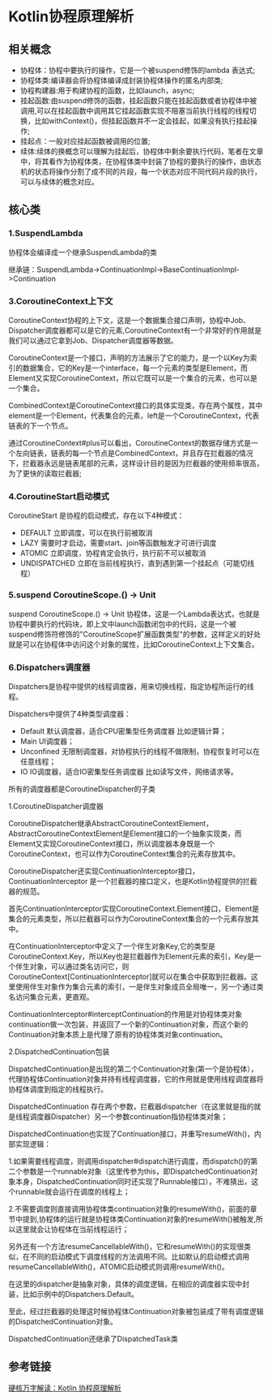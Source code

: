 # Kotlin协程原理解析

## 相关概念

* 协程体：协程中要执行的操作，它是一个被suspend修饰的lambda 表达式;
* 协程体类:编译器会将协程体编译成封装协程体操作的匿名内部类;
* 协程构建器:用于构建协程的函数，比如launch，async;
* 挂起函数:由suspend修饰的函数，挂起函数只能在挂起函数或者协程体中被调用,可以在挂起函数中调用其它挂起函数实现不阻塞当前执行线程的线程切换，比如withContext()，但挂起函数并不一定会挂起，如果没有执行挂起操作;
* 挂起点：一般对应挂起函数被调用的位置;
* 续体:续体的换概念可以理解为挂起后，协程体中剩余要执行代码，笔者在文章中，将其看作为协程体类，在协程体类中封装了协程的要执行的操作，由状态机的状态将操作分割了成不同的片段，每一个状态对应不同代码片段的执行，可以与续体的概念对应。

## 核心类

### 1.SuspendLambda

协程体会编译成一个继承SuspendLambda的类

继承链：SuspendLambda->ContinuationImpl->BaseContinuationImpl->Continuation

### 3.CoroutineContext上下文

CoroutineContext协程的上下文，这是一个数据集合接口声明，协程中Job、Dispatcher调度器都可以是它的元素,CoroutineContext有一个非常好的作用就是我们可以通过它拿到Job、Dispatcher调度器等数据。

CoroutineContext是一个接口，声明的方法展示了它的能力，是一个以Key为索引的数据集合，它的Key是一个interface，每一个元素的类型是Element，而Element又实现CoroutineContext，所以它既可以是一个集合的元素，也可以是一个集合。

CombinedContext是CoroutineContext接口的具体实现类，存在两个属性，其中element是一个Element，代表集合的元素，left是一个CoroutineContext，代表链表的下一个节点。

通过CoroutineContext#plus可以看出，CoroutineContext的数据存储方式是一个左向链表，链表的每一个节点是CombinedContext，并且存在拦截器的情况下，拦截器永远是链表尾部的元素，这样设计目的是因为拦截器的使用频率很高，为了更快的读取拦截器;

### 4.CoroutineStart启动模式

CoroutineStart 是协程的启动模式，存在以下4种模式：

* DEFAULT 立即调度，可以在执行前被取消
* LAZY 需要时才启动，需要start、join等函数触发才可进行调度
* ATOMIC 立即调度，协程肯定会执行，执行前不可以被取消
* UNDISPATCHED 立即在当前线程执行，直到遇到第一个挂起点（可能切线程）

### 5.suspend CoroutineScope.() -> Unit

suspend CoroutineScope.() -> Unit 协程体，这是一个Lambda表达式，也就是协程中要执行的代码块，即上文中launch函数闭包中的代码，这是一个被suspend修饰符修饰的"CoroutineScope扩展函数类型"的参数，这样定义的好处就是可以在协程体中访问这个对象的属性，比如CoroutineContext上下文集合。

### 6.Dispatchers调度器

Dispatchers是协程中提供的线程调度器，用来切换线程，指定协程所运行的线程。

Dispatchers中提供了4种类型调度器：

* Default 默认调度器，适合CPU密集型任务调度器 比如逻辑计算；
* Main UI调度器；
* Unconfined 无限制调度器，对协程执行的线程不做限制，协程恢复时可以在任意线程；
* IO IO调度器，适合IO密集型任务调度器 比如读写文件，网络请求等。

所有的调度器都是CoroutineDispatcher的子类

1.CoroutineDispatcher调度器

CoroutineDispatcher继承AbstractCoroutineContextElement，AbstractCoroutineContextElement是Element接口的一个抽象实现类，而Element又实现CoroutineContext接口，所以调度器本身既是一个CoroutineContext，也可以作为CoroutineContext集合的元素存放其中。

CoroutineDispatcher还实现ContinuationInterceptor接口，ContinuationInterceptor 是一个拦截器的接口定义，也是Kotlin协程提供的拦截器的规范。

首先ContinuationInterceptor实现CoroutineContext.Element接口，Element是集合的元素类型，所以拦截器可以作为CoroutineContext集合的一个元素存放其中。

在ContinuationInterceptor中定义了一个伴生对象Key,它的类型是CoroutineContext.Key<Element>，所以Key也是拦截器作为Element元素的索引，Key是一个伴生对象，可以通过类名访问它，则CoroutineContext[ContinuationInterceptor]就可以在集合中获取到拦截器。这里使用伴生对象作为集合元素的索引，一是伴生对象成员全局唯一，另一个通过类名访问集合元素，更直观。

ContinuationInterceptor#interceptContinuation的作用是对协程体类对象continuation做一次包装，并返回了一个新的Continuation对象，而这个新的Continuation对象本质上是代理了原有的协程体类对象continuation。

2.DispatchedContinuation包装

DispatchedContinuation是出现的第二个Continuation对象(第一个是协程体），代理协程体Continuation对象并持有线程调度器，它的作用就是使用线程调度器将协程体调度到指定的线程执行。

DispatchedContinuation 存在两个参数，拦截器dispatcher（在这里就是指的就是线程调度器Dispatcher）另一个参数continuation指协程体类对象；

DispatchedContinuation也实现了Continuation接口，并重写resumeWith()，内部实现逻辑：

1.如果需要线程调度，则调用dispatcher#dispatch进行调度，而dispatch()的第二个参数是一个runnable对象（这里传参为this，即DispatchedContinuation对象本身，DispatchedContinuation同时还实现了Runnable接口），不难猜出，这个runnable就会运行在调度的线程上；

2.不需要调度则直接调用协程体类continuation对象的resumeWith()，前面的章节中提到,协程体的运行就是协程体类Continuation对象的resumeWith()被触发,所以这里就会让协程体在当前线程运行；

另外还有一个方法resumeCancellableWith()，它和resumeWith()的实现很类似，在不同的启动模式下调度线程的方法调用不同。比如默认的启动模式调用resumeCancellableWith()，ATOMIC启动模式则调用resumeWith()。

在这里的dispatcher是抽象对象，具体的调度逻辑，在相应的调度器实现中封装，比如示例中的Dispatchers.Default。

至此，经过拦截器的处理这时候协程体Continuation对象被包装成了带有调度逻辑的DispatchedContinuation对象。

DispatchedContinuation还继承了DispatchedTask类

## 参考链接

[硬核万字解读：Kotlin 协程原理解析](https://toutiao.io/posts/vtq5kjj/preview)